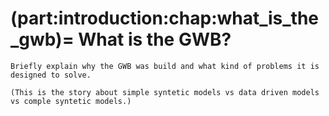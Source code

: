 (part:introduction:chap:what_is_the_gwb)=
What is the GWB?
================

```{todo}
Briefly explain why the GWB was build and what kind of problems it is designed to solve.

(This is the story about simple syntetic models vs data driven models vs comple syntetic models.)

```